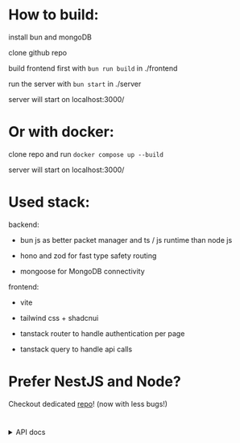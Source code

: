 # How to build:

install bun and mongoDB

clone github repo

build frontend first with ``bun run build`` in ./frontend

run the server with ``bun start`` in ./server

server will start on localhost:3000/

# Or with docker:

clone repo and run ``docker compose up --build``

server will start on localhost:3000/

# Used stack:

backend:

- bun js as better packet manager and ts / js runtime than node js

- hono and zod for fast type safety routing

- mongoose for MongoDB connectivity

frontend:

- vite

- tailwind css + shadcnui

- tanstack router to handle authentication per page

- tanstack query to handle api calls

# Prefer NestJS and Node? 
Checkout dedicated [repo](https://github.com/KysTT/myappnest)! (now with less bugs!)

#
<details>
  
  <summary>API docs</summary>

  all api routes start with /api
  
  <details>
  <summary>Authentication</summary>
    
  **GET ``/login`` sends you to kinde auth service, after login sends you back to index page, sets cookies**
    
  * access_token
  * id_token
  * refresh_token
  * user

  **GET ``/register`` sends you to kinde auth service, after register sends you back to index page, sets cookies**
  
  * access_token
  * id_token
  * refresh_token
  * user

  **GET ``/logout`` logs you out with kinde, and removes previosly set cookies**

  **GET ``/me`` uses middleware function to get user from cookies and find / add user to mongoDB/users collection**
  
  expected return: 
  ```
  {
    "user": {
      "id": "user_id",
      "sub": "user_sub_id",
      "name": "user_full_name",
      "email": "user_email",
      "picture": "user_picture",
      "given_name": "user_firstName",
      "updated_at": "timestamp",
      "family_name": "user_lastName",
      "email_verified": true || false,
      "preferred_username": "preferred_username" || null
    }
  }
  ```
  
  **GET ``/userRole`` uses middleware function to get user from cookies and find user role from mongoDB/users collection**
  
  expected return
  ```
  {
    "user" || "admin"
  }
  ```
  expected return if code 400
  ```
  {}
  ```

  **PUT ``/userRole`` uses middleware function to get user from cookies and changes user role from mongoDB/users collection**

  expected return with code 200
  ```
  {
    "admin" || "user"
  }
  ```

  expected return with code 400
  ```
  {}
  ```
  
  </details>
  <details>
  <summary>Expenses tracker app</summary>

  all routes start with /expenses
    
  **GET ``/`` gets their expenses from mongoDB/expenses collection**
  
  expected output
   
    [
      {
        "_id": "mondo_document_id",
        "expense_id": document_id,
        "date": "Wed Feb 05 2025",
        "user_id": "kinde_user_id",
        "title": "title",
        "amount": amount,
        "__v": 0
      },
      ...
    ]

  **POST ``/`` creates new expense in mongoDB/expenses collection**

  expected input
  ```
  {
    title: type String,
    amount: type Number,
    date: type String
  }
  ```
  
  expected return with code 200
  ```
  {
    "_id": "mongo_document_id",
    "expense_id": expense_id,
    "date": "Wed Feb 05 2025",
    "user_id": "kinde_user_id",
    "title": "title",
    "amount": amount,
    "__v": 0
  }
  ```

  expected return with code 400
  ```
  {}
  ```

  **GET ``/totalSpent`` gets users expenses from mongoDB/expenses collection**
  
  expected return
  ```
  {
    total: 0 || total_spent
  }
  ```

  **DELETE ``/:id{[0-9]+}`` deletes expenses by id from mongoDB/expenses collection**

  is should be same as expense_id
  
  expected return same as GET ``/`` but without deleted one.
  
  </details>
  <details>
  <summary>E-Store app</summary>
  
  **GET ``/`` returns all products from mongoDB/products collection**

  expected return
  ```
  {
    "products": [
      {
        "_id": "mongo_product_id",
        "product_id": product_id,
        "name": "name",
        "description": "description",
        "stock": stock,
        "price": price,
        "category": "category",
        "image_url": "image_url",
        "__v": 0
      },
      ...
    ]
  }
  ```

  **POST ``/`` creates new product by id from mongoDB/products collection**

  expected input
  ```
  {
    name: type String,
    description: type String,
    stock: type Number,
    price: type Number,
    category: type String,
    image_url: type String,
  }
  ```

  expected return 
  ```
  {
    "_id": "mongo_product_id",
    "product_id": product_id,
    "name": "name",
    "description": "description",
    "stock": stock,
    "price": price,
    "category": "category",
    "image_url": "image_url",
    "__v": 0
  }
  ```

  **GET ``/:id{[0-9]+}`` returns found product by id from mongoDB/products collection**

  expected return
  ```
  {
    "product": {
      {
        "_id": "mongo_product_id",
        "product_id": product_id,
        "name": "name",
        "description": "description",
        "stock": stock,
        "price": price,
        "category": "category",
        "image_url": "image_url",
        "__v": 0
      },
    }
  }
  ```

  expected return with status 400
  ```
  {}
  ```

  **PUT ``/:id{[0-9]+}`` changes product by id in mongoDB/products collection**

  expected input and output is the same as POST ``/``

  **GET ``/cart`` returns users' cart from mongoDB/carts collection**

  expected return
  ```
  [
    {
      "product": {
        "_id": "mongo_product_id",
        "product_id": product_id,
        "name": "name",
        "description": "description",
        "stock": stock,
        "price": price,
        "category": "category",
        "image_url": "image_url",
        "__v": 0
      },
      "quantity": quantity
    },
    ...
  ]
  ```

  **PUT ``/checkout`` proceeds with fake checkout, lowering stock of each item in the users' cart by quantity and returns empty cart**

  expected return
  ```
  []
  ```

  expected return with code 400
  ```
  {}
  ```

  **PUT ``/addToCart`` inceases quantity of product in users' cart and returns updated cart**

  expected return
  ```
  [
    {
      "product": {
        "_id": "mongo_product_id",
        "product_id": product_id,
        "name": "name",
        "description": "description",
        "stock": stock,
        "price": price,
        "category": "category",
        "image_url": "image_url",
        "__v": 0
      },
      "quantity": quantity+1
    },
    ...
  ]
  ```

  expected return with code 400
  ```
  {}
  ```

  **PUT ``/subtractFromCart`` lowers quantity of product in users' cart and returns updated cart**

  expected return
  ```
  [
    {
      "product": {
        "_id": "mongo_product_id",
        "product_id": product_id,
        "name": "name",
        "description": "description",
        "stock": stock,
        "price": price,
        "category": "category",
        "image_url": "image_url",
        "__v": 0
      },
      "quantity": quantity-1
    },
    ...
  ]
  ```

  expected return with code 400
  ```
  {}
  ```

  **DELETE ``/removeFromCart`` removes a product from users' cart and returns updated cart**

  expected output is the same as in GET ``/cart`` but without deleted one

  expected return with code 400
  ```
  {}
  ```
  </details>
</details>
